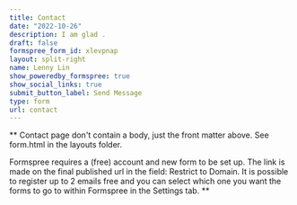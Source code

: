 ```yaml
---
title: Contact
date: "2022-10-26"
description: I am glad .
draft: false
formspree_form_id: xlevpnap
layout: split-right
name: Lenny Lin
show_poweredby_formspree: true
show_social_links: true
submit_button_label: Send Message
type: form
url: contact
---
```


** Contact page don't contain a body, just the front matter above.
See form.html in the layouts folder.

Formspree requires a (free) account and new form to be set up. The link is made on the final published url in the field: Restrict to Domain. It is possible to register up to 2 emails free and you can select which one you want the forms to go to within Formspree in the Settings tab.
**
